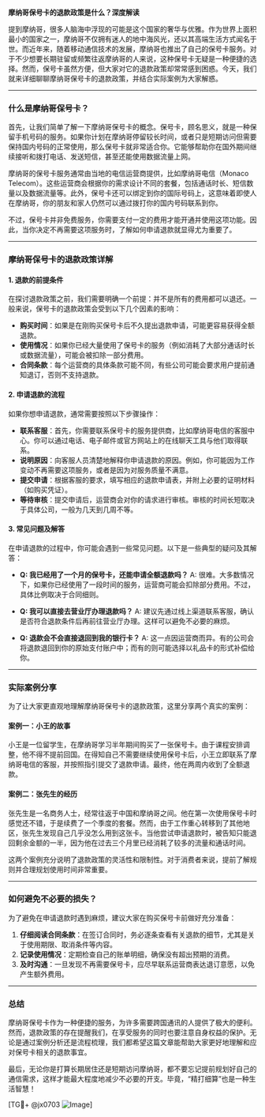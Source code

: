 **摩纳哥保号卡的退款政策是什么？深度解读**

提到摩纳哥，很多人脑海中浮现的可能是这个国家的奢华与优雅。作为世界上面积最小的国家之一，摩纳哥不仅拥有迷人的地中海风光，还以其高端生活方式闻名于世。而近年来，随着移动通信技术的发展，摩纳哥也推出了自己的保号卡服务。对于不少想要长期驻留或频繁往返摩纳哥的人来说，这种保号卡无疑是一种便捷的选择。然而，保号卡虽然方便，但大家对它的退款政策却常常感到困惑。今天，我们就来详细聊聊摩纳哥保号卡的退款政策，并结合实际案例为大家解惑。

---

### 什么是摩纳哥保号卡？

首先，让我们简单了解一下摩纳哥保号卡的概念。保号卡，顾名思义，就是一种保留手机号码的服务。如果你计划在摩纳哥停留较长时间，或者只是短期访问但需要保持国内号码的正常使用，那么保号卡就非常适合你。它能够帮助你在国外期间继续接听和拨打电话、发送短信，甚至还能使用数据流量上网。

摩纳哥的保号卡服务通常由当地的电信运营商提供，比如摩纳哥电信（Monaco Telecom）。这些运营商会根据你的需求设计不同的套餐，包括通话时长、短信数量以及数据流量等。此外，保号卡还可以绑定到你的国际号码上，这意味着即使人在摩纳哥，你的朋友和家人仍然可以通过拨打你的国内号码联系到你。

不过，保号卡并非免费服务，你需要支付一定的费用才能开通并使用这项功能。因此，当你决定不再需要这项服务时，了解如何申请退款就显得尤为重要了。

---

### 摩纳哥保号卡的退款政策详解

#### 1. **退款的前提条件**
   在探讨退款政策之前，我们需要明确一个前提：并不是所有的费用都可以退还。一般来说，保号卡的退款政策会受到以下几个因素的影响：
   
   - **购买时间**：如果是在刚购买保号卡后不久提出退款申请，可能更容易获得全额退款。
   - **使用情况**：如果你已经大量使用了保号卡的服务（例如消耗了大部分通话时长或数据流量），可能会被扣除一部分费用。
   - **合同条款**：每个运营商的具体条款可能不同，有些公司可能会要求用户提前通知退订，否则不支持退款。

#### 2. **申请退款的流程**
   如果你想申请退款，通常需要按照以下步骤操作：

   - **联系客服**：首先，你需要联系保号卡的服务提供商，比如摩纳哥电信的客服中心。你可以通过电话、电子邮件或官方网站上的在线聊天工具与他们取得联系。
   - **说明原因**：向客服人员清楚地解释你申请退款的原因。例如，你可能因为工作变动不再需要这项服务，或者是因为对服务质量不满意。
   - **提交申请**：根据客服的要求，填写相应的退款申请表，并附上必要的证明材料（如购买凭证）。
   - **等待审核**：提交申请后，运营商会对你的请求进行审核。审核的时间长短取决于具体公司，一般为几天到几周不等。

#### 3. **常见问题及解答**
   在申请退款的过程中，你可能会遇到一些常见问题。以下是一些典型的疑问及其解答：

   - **Q: 我已经用了一个月的保号卡，还能申请全额退款吗？**
     A: 很难。大多数情况下，如果你已经使用了一段时间的服务，运营商可能会扣除部分费用。不过，具体比例取决于合同细则。

   - **Q: 我可以直接去营业厅办理退款吗？**
     A: 建议先通过线上渠道联系客服，确认是否符合退款条件后再前往营业厅办理。这样可以避免不必要的麻烦。

   - **Q: 退款会不会直接退回到我的银行卡？**
     A: 这一点因运营商而异。有的公司会将退款退回到你的原始支付账户中；而有的则可能选择以礼品卡的形式补偿给你。

---

### 实际案例分享

为了让大家更直观地理解摩纳哥保号卡的退款政策，这里分享两个真实的案例：

#### 案例一：小王的故事
小王是一位留学生，在摩纳哥学习半年期间购买了一张保号卡。由于课程安排调整，他不得不提前回国。在得知自己不需要继续使用保号卡后，小王立即联系了摩纳哥电信的客服，并按照指引提交了退款申请。最终，他在两周内收到了全额退款。

#### 案例二：张先生的经历
张先生是一名商务人士，经常往返于中国和摩纳哥之间。他在第一次使用保号卡时感觉还不错，于是续费了一个季度的套餐。然而，由于工作重心转移到了其他地区，张先生发现自己几乎没怎么用到这张卡。当他尝试申请退款时，被告知只能退回剩余金额的一半，因为他在过去三个月里已经消耗了较多的流量和通话时间。

这两个案例充分说明了退款政策的灵活性和限制性。对于消费者来说，提前了解规则并合理规划使用时间非常重要。

---

### 如何避免不必要的损失？

为了避免在申请退款时遇到麻烦，建议大家在购买保号卡前做好充分准备：

1. **仔细阅读合同条款**：在签订合同时，务必逐条查看有关退款的细节，尤其是关于使用期限、取消条件等内容。
2. **记录使用情况**：定期检查自己的账单明细，确保没有超出预期的消费。
3. **及时沟通**：一旦发现不再需要保号卡，应尽早联系运营商表达退订意愿，以免产生额外费用。

---

### 总结

摩纳哥保号卡作为一种便捷的服务，为许多需要跨国通讯的人提供了极大的便利。然而，退款政策的存在提醒我们，在享受服务的同时也要注意自身权益的保护。无论是通过案例分析还是流程梳理，我们都希望这篇文章能帮助大家更好地理解和应对保号卡相关的退款事宜。

最后，无论你是打算长期居住还是短期访问摩纳哥，都不要忘记提前规划好自己的通信需求，这样才能最大程度地减少不必要的开支。毕竟，“精打细算”也是一种生活智慧！

[TG💪+ @jx0703 ![Image](https://github.com/user-attachments/assets/dbca1d08-cadb-493c-b0ec-ad6f7a83f270)]